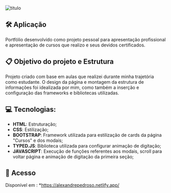 <img src="https://i.ibb.co/GpCnz7V/titulo.png" alt="titulo">

## 🛠️ Aplicação
Portfólio desenvolvido como projeto pessoal para apresentação profissional e apresentação de cursos que realizo e seus devidos certificados.

## :clipboard:	Objetivo do projeto e Estrutura
Projeto criado com base em aulas que realizei durante minha trajetória como estudante. O design da página e montagem da estrutura de informações
foi idealizada por mim, como também a inserção e configuração das frameworks e bibliotecas utilizadas.

## :computer:	Tecnologias:
- __HTML__: Estruturação;</br>
- __CSS__: Estilização;</br>
- __BOOTSTRAP__: Framework utilizada para estilização de cards da página "Cursos" e dos modais;</br>
- __TYPED.JS__: Biblioteca utilizada para configurar animação de digitação;</br>
- __JAVASCRIPT__: Execução de funções referentes aos modais, scroll para voltar página e animação de digitação da primeira seção;
## :link:	Acesso

Disponível em : *https://alexandrepedroso.netlify.app/

